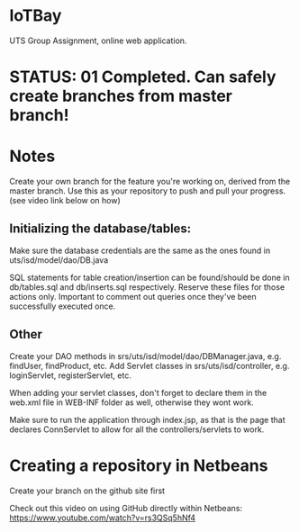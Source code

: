 # IoTBay
UTS Group Assignment, online web application.

# STATUS: 01 Completed. Can safely create branches from master branch!

# Notes

Create your own branch for the feature you're working on, derived from the master branch. Use this as your repository to push and pull your progress. (see video link below on how)

## Initializing the database/tables:

Make sure the database credentials are the same as the ones found in uts/isd/model/dao/DB.java

SQL statements for table creation/insertion can be found/should be done in db/tables.sql and db/inserts.sql respectively. Reserve these files for those actions only. Important to comment out queries once they've been successfully executed once.

## Other

Create your DAO methods in srs/uts/isd/model/dao/DBManager.java, e.g. findUser, findProduct, etc. Add Servlet classes in srs/uts/isd/controller, e.g. loginServlet, registerServlet, etc.

When adding your servlet classes, don't forget to declare them in the web.xml file in WEB-INF folder as well, otherwise they wont work.

Make sure to run the application through index.jsp, as that is the page that declares ConnServlet to allow for all the controllers/servlets to work.

# Creating a repository in Netbeans

Create your branch on the github site first

Check out this video on using GitHub directly within Netbeans: 
https://www.youtube.com/watch?v=rs3QSq5hNf4
